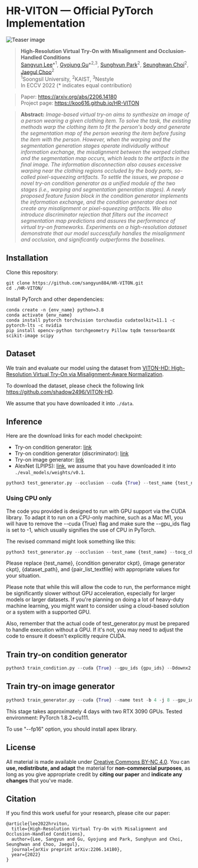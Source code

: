 # HR-VITON &mdash; Official PyTorch Implementation
<!-- This repository contains a PyTorch implementation for our paper "High-Resolution Virtual Try-On with Misalignment and Occlusion-Handled Conditions". -->

![Teaser image](./figures/fig.jpg)

> **High-Resolution Virtual Try-On with Misalignment and Occlusion-Handled Conditions**<br>
> [Sangyun Lee](https://github.com/sangyun884)\*<sup>1</sup>, [Gyojung Gu](https://github.com/koo616)\*<sup>2,3</sup>, [Sunghyun Park](https://psh01087.github.io)<sup>2</sup>, [Seunghwan Choi](https://github.com/shadow2496)<sup>2</sup>, [Jaegul Choo](https://sites.google.com/site/jaegulchoo)<sup>2</sup><br>
> <sup>1</sup>Soongsil University, <sup>2</sup>KAIST, <sup>3</sup>Nestyle<br>
> In ECCV 2022 (* indicates equal contribution)

> Paper: https://arxiv.org/abs/2206.14180<br>
> Project page: https://koo616.github.io/HR-VITON

> **Abstract:** *Image-based virtual try-on aims to synthesize an image of a person wearing a given clothing item. To solve the task, the existing methods warp the clothing item to fit the person's body and generate the segmentation map of the person wearing the item before fusing the item with the person. However, when the warping and the segmentation generation stages operate individually without information exchange, the misalignment between the warped clothes and the segmentation map occurs, which leads to the artifacts in the final image. The information disconnection also causes excessive warping near the clothing regions occluded by the body parts, so-called pixel-squeezing artifacts. To settle the issues, we propose a novel try-on condition generator as a unified module of the two stages (i.e., warping and segmentation generation stages). A newly proposed feature fusion block in the condition generator implements the information exchange, and the condition generator does not create any misalignment or pixel-squeezing artifacts. We also introduce discriminator rejection that filters out the incorrect segmentation map predictions and assures the performance of virtual try-on frameworks. Experiments on a high-resolution dataset demonstrate that our model successfully handles the misalignment and occlusion, and significantly outperforms the baselines.*

## Installation

Clone this repository:

```
git clone https://github.com/sangyun884/HR-VITON.git
cd ./HR-VITON/
```

Install PyTorch and other dependencies:

```
conda create -n {env_name} python=3.8
conda activate {env_name}
conda install pytorch torchvision torchaudio cudatoolkit=11.1 -c pytorch-lts -c nvidia
pip install opencv-python torchgeometry Pillow tqdm tensorboardX scikit-image scipy
```

## Dataset
We train and evaluate our model using the dataset from [VITON-HD: High-Resolution Virtual Try-On via Misalignment-Aware Normalization](https://github.com/shadow2496/VITON-HD).

To download the dataset, please check the following link https://github.com/shadow2496/VITON-HD.

We assume that you have downloaded it into `./data`.

## Inference

Here are the download links for each model checkpoint:

- Try-on condition generator: [link](https://drive.google.com/file/d/1XJTCdRBOPVgVTmqzhVGFAgMm2NLkw5uQ/view?usp=sharing)
- Try-on condition generator (discriminator): [link](https://drive.google.com/file/d/1Gi185XUAI3w4srReTbp3eIzkjFC51ym-/view?usp=sharing)
- Try-on image generator: [link](https://drive.google.com/file/d/1BkSA8UJo-6eOkKcXTFOHK80Esc4vBmVC/view?usp=sharing)
- AlexNet (LPIPS): [link](https://drive.google.com/file/d/1FF3BBSDIA3uavmAiuMH6YFCv09Lt8jUr/view?usp=sharing), we assume that you have downloaded it into `./eval_models/weights/v0.1`.

```python
python3 test_generator.py --occlusion --cuda {True} --test_name {test_name} --tocg_checkpoint {condition generator ckpt} --gpu_ids {gpu_ids} --gen_checkpoint {image generator ckpt} --datasetting unpaired --dataroot {dataset_path} --data_list {pair_list_textfile}
```

### Using CPU only
The code you provided is designed to run with GPU support via the CUDA library. To adapt it to run on a CPU-only machine, such as a Mac M1, you will have to remove the --cuda {True} flag and make sure the --gpu_ids flag is set to -1, which usually signifies the use of CPU in PyTorch.

The revised command might look something like this:

```python
python3 test_generator.py --occlusion --test_name {test_name} --tocg_checkpoint {condition generator ckpt} --gpu_ids -1 --gen_checkpoint {image generator ckpt} --datasetting unpaired --dataroot {dataset_path} --data_list {pair_list_textfile}
```
Please replace {test_name}, {condition generator ckpt}, {image generator ckpt}, {dataset_path}, and {pair_list_textfile} with appropriate values for your situation.

Please note that while this will allow the code to run, the performance might be significantly slower without GPU acceleration, especially for larger models or larger datasets. If you're planning on doing a lot of heavy-duty machine learning, you might want to consider using a cloud-based solution or a system with a supported GPU.

Also, remember that the actual code of test_generator.py must be prepared to handle execution without a GPU. If it's not, you may need to adjust the code to ensure it doesn't explicitly require CUDA.

## Train try-on condition generator

```python
python3 train_condition.py --cuda {True} --gpu_ids {gpu_ids} --Ddownx2 --Ddropout --lasttvonly --interflowloss --occlusion
```

## Train try-on image generator

```python
python3 train_generator.py --cuda {True} --name test -b 4 -j 8 --gpu_ids {gpu_ids} --fp16 --tocg_checkpoint {condition generator ckpt path} --occlusion
```
This stage takes approximately 4 days with two RTX 3090 GPUs. Tested environment: PyTorch 1.8.2+cu111.

To use "--fp16" option, you should install apex library.

## License

All material is made available under [Creative Commons BY-NC 4.0](https://creativecommons.org/licenses/by-nc/4.0/). You can **use, redistribute, and adapt** the material for **non-commercial purposes**, as long as you give appropriate credit by **citing our paper** and **indicate any changes** that you've made.

## Citation

If you find this work useful for your research, please cite our paper:

```
@article{lee2022hrviton,
  title={High-Resolution Virtual Try-On with Misalignment and Occlusion-Handled Conditions},
  author={Lee, Sangyun and Gu, Gyojung and Park, Sunghyun and Choi, Seunghwan and Choo, Jaegul},
  journal={arXiv preprint arXiv:2206.14180},
  year={2022}
}
```
